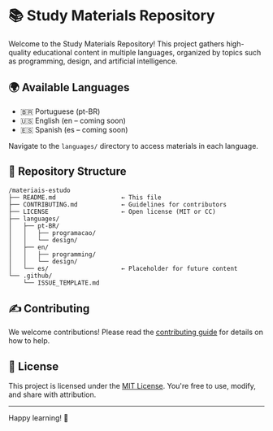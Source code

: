 # 📚 Study Materials Repository

Welcome to the Study Materials Repository! This project gathers high-quality educational content in multiple languages, organized by topics such as programming, design, and artificial intelligence.

## 🌍 Available Languages

- 🇧🇷 Portuguese (pt-BR)
- 🇺🇸 English (en – coming soon)
- 🇪🇸 Spanish (es – coming soon)

Navigate to the `languages/` directory to access materials in each language.

## 📂 Repository Structure

```
/materiais-estudo
├── README.md                  ← This file
├── CONTRIBUTING.md            ← Guidelines for contributors
├── LICENSE                    ← Open license (MIT or CC)
├── languages/
│   ├── pt-BR/
│   │   ├── programacao/
│   │   └── design/
│   ├── en/
│   │   ├── programming/
│   │   └── design/
│   └── es/                    ← Placeholder for future content
└── .github/
    └── ISSUE_TEMPLATE.md
```

## ✍️ Contributing

We welcome contributions! Please read the [contributing guide](CONTRIBUTING.md) for details on how to help.

## 📜 License

This project is licensed under the [MIT License](LICENSE). You're free to use, modify, and share with attribution.

---

Happy learning! 🚀
